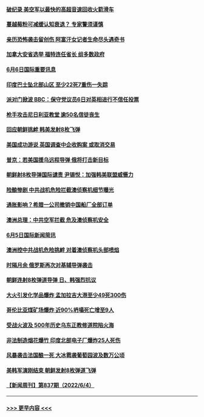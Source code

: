 #### [破纪录 美空军以最快的高超音速回收火箭滑车](../pages/prog202/a103448337.md?t=06062301) 
#### [蔓越莓粉可减缓认知衰退？ 专家警须谨慎](../pages/prog202/a103448320.md?t=06062301) 
#### [亲历恐怖袭击留创伤 阿富汗女记者生命尽头遇奇书](../pages/prog202/a103447620.md?t=06062301) 
#### [加拿大安省选举 福特连任省长 组多数政府](../pages/prog202/a103448294.md?t=06062301) 
#### [6月6日国际重要讯息](../pages/prog202/a103448286.md?t=06062301) 
#### [印度巴士坠北部山区 至少22死7重伤一失踪](../pages/prog202/a103448219.md?t=06062301) 
#### [派对门掀波 BBC：保守党议员6日对英相进行不信任投票](../pages/prog202/a103448182.md?t=06062301) 
#### [枪手攻击尼日利亚教堂 逾50名信徒丧生](../pages/prog202/a103448047.md?t=06062301) 
#### [回应朝鲜挑衅 韩美发射8枚飞弹](../pages/prog202/a103448010.md?t=06062301) 
#### [美国成功游说 英国调查中企收购案 或取消交易](../pages/prog202/a103447845.md?t=06062301) 
#### [普京：若美国援乌远程导弹 俄将打击新目标](../pages/prog202/a103447851.md?t=06062301) 
#### [朝鲜射8枚导弹国际谴责 尹锡悦：加强韩美联盟威慑力](../pages/prog202/a103447855.md?t=06062301) 
#### [险酿惨剧 中共战机危险拦截澳侦察机细节曝光](../pages/prog202/a103447831.md?t=06062301) 
#### [通胀影响？希腊一公司撤销中国船厂全部订单](../pages/prog202/a103447795.md?t=06062301) 
#### [澳洲总理：中共空军拦截 危及澳侦察机安全](../pages/prog202/a103447704.md?t=06062301) 
#### [6月5日国际新闻简讯](../pages/prog202/a103447710.md?t=06062301) 
#### [澳洲控中共战机危险挑衅 对着澳侦察机头部喷焰](../pages/prog202/a103447697.md?t=06062301) 
#### [时隔月余 俄罗斯再次对基辅导弹袭击](../pages/prog202/a103447708.md?t=06062301) 
#### [朝鲜连射8枚弹道导弹 日、韩强烈抗议](../pages/prog202/a103447701.md?t=06062301) 
#### [大火引发化学品爆炸 孟加拉吉大港至少49死300伤](../pages/prog202/a103447509.md?t=06062301) 
#### [哥伦比亚煤矿场爆炸 近90%坍塌死亡增至9人](../pages/prog202/a103447300.md?t=06062301) 
#### [受战火波及 500年历史乌东正教修道院陷火海](../pages/prog202/a103447282.md?t=06062301) 
#### [非法制造烟花爆竹 印度北部电子厂爆炸25人死伤](../pages/prog202/a103447240.md?t=06062301) 
#### [风暴袭击法国酿一死 大冰雹袭葡萄园波及数万公顷](../pages/prog202/a103447221.md?t=06062301) 
#### [美韩军演刚结束 朝鲜发射8枚弹道飞弹](../pages/prog202/a103447186.md?t=06062301) 
#### [【新闻周刊】第837期（2022/6/4）](../pages/prog202/a103447080.md?t=06062301) 

----
#### [ >>> 更早内容 <<< ](../indexes/prog202-earlier.md)
